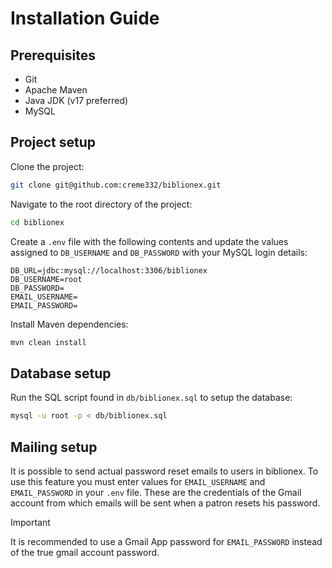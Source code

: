 # Installation Guide

## Prerequisites

- Git
- Apache Maven
- Java JDK (v17 preferred)
- MySQL

## Project setup

Clone the project:

```bash
git clone git@github.com:creme332/biblionex.git
```

Navigate to the root directory of the project:

```bash
cd biblionex
```

Create a `.env` file with the following contents and update the values assigned to `DB_USERNAME` and `DB_PASSWORD` with your MySQL login details:

```
DB_URL=jdbc:mysql://localhost:3306/biblionex
DB_USERNAME=root
DB_PASSWORD=
EMAIL_USERNAME=
EMAIL_PASSWORD=
```

Install Maven dependencies:

```bash
mvn clean install
```

## Database setup

Run the SQL script found in `db/biblionex.sql` to setup the database:

```bash
mysql -u root -p < db/biblionex.sql
```

## Mailing setup

It is possible to send actual password reset emails to users in biblionex. To use this feature you must enter values for `EMAIL_USERNAME` and `EMAIL_PASSWORD` in your `.env` file.
These are the credentials of the Gmail account from which emails will be sent when a patron resets his password. 

> [!IMPORTANT]
> It is recommended to use a Gmail App password for `EMAIL_PASSWORD` instead of the true gmail account password.

